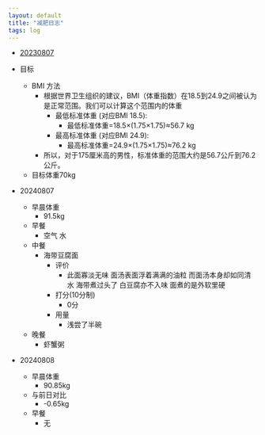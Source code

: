 ```yaml
---
layout: default
title: "减肥日志"
tags: log
---
```


- [20230807](#20230807)

- 目标
  - BMI 方法
    - 根据世界卫生组织的建议，BMI（体重指数）在18.5到24.9之间被认为是正常范围。我们可以计算这个范围内的体重
      - 最低标准体重 (对应BMI 18.5):
        - 最低标准体重=18.5×(1.75×1.75)≈56.7 kg
      - 最高标准体重 (对应BMI 24.9):
        - 最高标准体重=24.9×(1.75×1.75)≈76.2 kg
    - 所以，对于175厘米高的男性，标准体重的范围大约是56.7公斤到76.2公斤。
  - 目标体重70kg
- 20240807
  - 早晨体重
    - 91.5kg
  - 早餐
    - 空气 水
  - 中餐
    - 海带豆腐面 
      - 评价
        - 此面寡淡无味 面汤表面浮着满满的油粒 而面汤本身却如同清水 海带煮过头了 白豆腐亦不入味 面煮的是外软里硬 
      - 打分(10分制)
        - 0分
      - 用量
        - 浅尝了半碗 
  - 晚餐
    - 虾蟹粥
 
- 20240808
  - 早晨体重
    - 90.85kg
  - 与前日对比 
    - -0.65kg
  - 早餐
    - 无 
  
